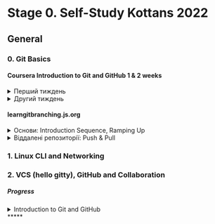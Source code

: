 # Stage 0. Self-Study Kottans 2022
## General
### 0. Git Basics
#### Coursera Introduction to Git and GitHub 1 & 2 weeks
<details><summary>Перший тиждень</summary>
<img src="/progress/Git Basics/Introduction to Git and GitHub week1.png" alt="Перший тиждень">
</details>
<details><summary>Другий тиждень</summary>
<img src="/progress/Git Basics/Introduction to Git and GitHub week2.png" alt="Другий тиждень">
</details>

#### learngitbranching.js.org
<details><summary>Основи: Introduction Sequence, Ramping Up</summary>
<img src="/progress/Git Basics/Introduction Sequence.jpg" alt="Вступ Нарощування">
</details>
<details><summary>Віддалені репозиторії: Push & Pull</summary>
<img src="/progress/Git Basics/Push & Pull.jpg" alt="Віддалені репозиторії в Git">
</details>

### 1. Linux CLI and Networking
### 2. VCS (hello gitty), GitHub and Collaboration
##### Progress
<details><summary>Introduction to Git and GitHub</summary>
<img src="/source/Git Basics/Introduction to Git and GitHub week1.png" alt="Перший тиждень">
</details>
*****

